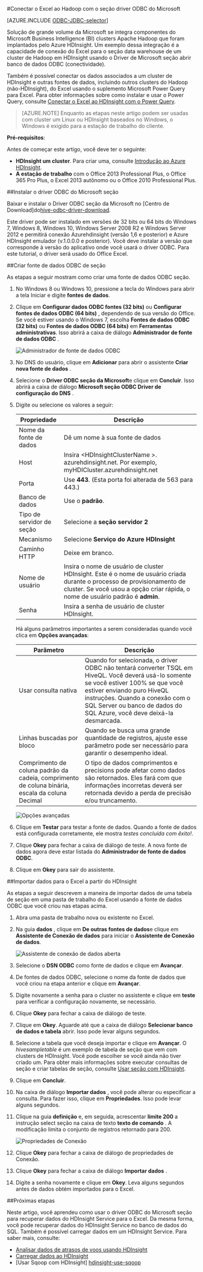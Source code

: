 <properties
   pageTitle="Conectar o Excel ao Hadoop com o Driver ODBC seção | Microsoft Azure"
   description="Saiba como configurar e usar o driver ODBC seção da Microsoft para o Excel para consultar dados em um cluster de HDInsight."
   services="hdinsight"
   documentationCenter=""
   authors="mumian"
   manager="jhubbard"
   tags="azure-portal"
   editor="cgronlun"/>

<tags
   ms.service="hdinsight"
   ms.devlang="na"
   ms.topic="article"
   ms.tgt_pltfrm="na"
   ms.workload="big-data"
   ms.date="10/19/2016"
   ms.author="jgao"/>

#<a name="connect-excel-to-hadoop-with-the-microsoft-hive-odbc-driver"></a>Conectar o Excel ao Hadoop com o seção driver ODBC do Microsoft

[AZURE.INCLUDE [ODBC-JDBC-selector](../../includes/hdinsight-selector-odbc-jdbc.md)]

Solução de grande volume da Microsoft se integra componentes do Microsoft Business Intelligence (BI) clusters Apache Hadoop que foram implantados pelo Azure HDInsight. Um exemplo dessa integração é a capacidade de conexão do Excel para o seção data warehouse de um cluster de Hadoop em HDInsight usando o Driver de Microsoft seção abrir banco de dados ODBC (conectividade).

Também é possível conectar os dados associados a um cluster de HDInsight e outras fontes de dados, incluindo outros clusters do Hadoop (não-HDInsight), do Excel usando o suplemento Microsoft Power Query para Excel. Para obter informações sobre como instalar e usar o Power Query, consulte [Conectar o Excel ao HDInsight com o Power Query][hdinsight-power-query].

> [AZURE.NOTE] Enquanto as etapas neste artigo podem ser usadas com cluster um Linux ou HDInsight baseados no Windows, o Windows é exigido para a estação de trabalho do cliente.

**Pré-requisitos**:

Antes de começar este artigo, você deve ter o seguinte:

- **HDInsight um cluster**. Para criar uma, consulte [Introdução ao Azure HDInsight][hdinsight-get-started].
- **A estação de trabalho** com o Office 2013 Professional Plus, o Office 365 Pro Plus, o Excel 2013 autônomo ou o Office 2010 Professional Plus.


##<a name="install-microsoft-hive-odbc-driver"></a>Instalar o driver ODBC do Microsoft seção

Baixar e instalar o Driver ODBC seção da Microsoft no [Centro de Download]do[hive-odbc-driver-download].

Este driver pode ser instalado em versões de 32 bits ou 64 bits do Windows 7, Windows 8, Windows 10, Windows Server 2008 R2 e Windows Server 2012 e permitirá conexão Azurehdinsight (versão 1,6 e posterior) e Azure HDInsight emulador (v.1.0.0.0 e posterior). Você deve instalar a versão que corresponde à versão do aplicativo onde você usará o driver ODBC. Para este tutorial, o driver será usado do Office Excel.

##<a name="create-hive-odbc-data-source"></a>Criar fonte de dados ODBC de seção

As etapas a seguir mostram como criar uma fonte de dados ODBC seção.

1. No Windows 8 ou Windows 10, pressione a tecla do Windows para abrir a tela Iniciar e digite **fontes de dados**.
2. Clique em **Configurar dados ODBC fontes (32 bits)** ou **Configurar fontes de dados ODBC (64 bits)** , dependendo de sua versão do Office. Se você estiver usando o Windows 7, escolha **Fontes de dados ODBC (32 bits)** ou **Fontes de dados ODBC (64 bits)** em **Ferramentas administrativas**. Isso abrirá a caixa de diálogo **Administrador de fonte de dados ODBC** .

    ![Administrador de fonte de dados ODBC][img-hdi-simbahiveodbc-datasource-admin]

3. No DNS do usuário, clique em **Adicionar** para abrir o assistente **Criar nova fonte de dados** .
4. Selecione o **Driver ODBC seção da Microsoft**e clique em **Concluir**. Isso abrirá a caixa de diálogo **Microsoft seção ODBC Driver de configuração do DNS** .

5. Digite ou selecione os valores a seguir:

    Propriedade|Descrição
    ---|---
    Nome da fonte de dados|Dê um nome à sua fonte de dados
    Host|Insira &lt;HDInsightClusterName >. azurehdinsight.net. Por exemplo, myHDICluster.azurehdinsight.net
    Porta|Use <strong>443</strong>. (Esta porta foi alterada de 563 para 443.)
    Banco de dados|Use o <strong>padrão</strong>.
    Tipo de servidor de seção|Selecione a <strong>seção servidor 2</strong>
    Mecanismo|Selecione <strong>Serviço do Azure HDInsight</strong>
    Caminho HTTP|Deixe em branco.
    Nome de usuário|Insira o nome de usuário de cluster HDInsight. Este é o nome de usuário criada durante o processo de provisionamento de cluster. Se você usou a opção criar rápida, o nome de usuário padrão é <strong>admin</strong>.
    Senha|Insira a senha de usuário de cluster HDInsight.
    </table>

    Há alguns parâmetros importantes a serem consideradas quando você clica em **Opções avançadas**:

    Parâmetro|Descrição
    ---|---
    Usar consulta nativa|Quando for selecionada, o driver ODBC não tentará converter TSQL em HiveQL. Você deverá usá-lo somente se você estiver 100% se que você estiver enviando puro HiveQL instruções. Quando a conexão com o SQL Server ou banco de dados do SQL Azure, você deve deixá-la desmarcada.
    Linhas buscadas por bloco|Quando se busca uma grande quantidade de registros, ajuste esse parâmetro pode ser necessário para garantir o desempenho ideal.
    Comprimento de coluna padrão da cadeia, comprimento de coluna binária, escala da coluna Decimal|O tipo de dados comprimentos e precisions pode afetar como dados são retornados. Eles fará com que informações incorretas deverá ser retornada devido a perda de precisão e/ou truncamento.


    ![Opções avançadas][img-HiveOdbc-DataSource-AdvancedOptions]

6. Clique em **Testar** para testar a fonte de dados. Quando a fonte de dados está configurada corretamente, ele mostra *testes concluída com êxito!*.
7. Clique **Okey** para fechar a caixa de diálogo de teste. A nova fonte de dados agora deve estar listada do **Administrador de fonte de dados ODBC**.
8. Clique em **Okey** para sair do assistente.

##<a name="import-data-into-excel-from-hdinsight"></a>Importar dados para o Excel a partir do HDInsight

As etapas a seguir descrevem a maneira de importar dados de uma tabela de seção em uma pasta de trabalho do Excel usando a fonte de dados ODBC que você criou nas etapas acima.

1. Abra uma pasta de trabalho nova ou existente no Excel.
2. Na guia **dados** , clique em **De outras fontes de dados**e clique em **Assistente de Conexão de dados** para iniciar o **Assistente de Conexão de dados**.

    ![Assistente de conexão de dados aberta][img-hdi-simbahiveodbc.excel.dataconnection]

3. Selecione o **DSN ODBC** como fonte de dados e clique em **Avançar**.
4. De fontes de dados ODBC, selecione o nome da fonte de dados que você criou na etapa anterior e clique em **Avançar**.
5. Digite novamente a senha para o cluster no assistente e clique em **teste** para verificar a configuração novamente, se necessário.
6. Clique **Okey** para fechar a caixa de diálogo de teste.
7. Clique em **Okey**. Aguarde até que a caixa de diálogo **Selecionar banco de dados e tabela** abrir. Isso pode levar alguns segundos.
8. Selecione a tabela que você deseja importar e clique em **Avançar**. O *hivesampletable* é um exemplo de tabela de seção que vem com clusters de HDInsight.  Você pode escolher se você ainda não tiver criado um. Para obter mais informações sobre executar consultas de seção e criar tabelas de seção, consulte [Usar seção com HDInsight][hdinsight-use-hive].
8. Clique em **Concluir**.
9. Na caixa de diálogo **Importar dados** , você pode alterar ou especificar a consulta. Para fazer isso, clique em **Propriedades**. Isso pode levar alguns segundos.
10. Clique na guia **definição** e, em seguida, acrescentar **limite 200** a instrução select seção na caixa de texto **texto de comando** . A modificação limita o conjunto de registros retornado para 200.

    ![Propriedades de Conexão][img-hdi-simbahiveodbc-excel-connectionproperties]

11. Clique **Okey** para fechar a caixa de diálogo de propriedades de Conexão.
12. Clique **Okey** para fechar a caixa de diálogo **Importar dados** .  
13. Digite a senha novamente e clique em **Okey**. Leva alguns segundos antes de dados obtém importados para o Excel.

##<a name="next-steps"></a>Próximas etapas

Neste artigo, você aprendeu como usar o driver ODBC do Microsoft seção para recuperar dados do HDInsight Service para o Excel. Da mesma forma, você pode recuperar dados do HDInsight Service no banco de dados do SQL. Também é possível carregar dados em um HDInsight Service. Para saber mais, consulte:

- [Analisar dados de atrasos de voos usando HDInsight][hdinsight-analyze-flight-data]
- [Carregar dados ao HDInsight][hdinsight-upload-data]
- [Usar Sqoop com HDInsight] [hdinsight-use-sqoop]


[hdinsight-use-sqoop]: hdinsight-use-sqoop.md
[hdinsight-analyze-flight-data]: hdinsight-analyze-flight-delay-data.md
[hdinsight-use-hive]: hdinsight-use-hive.md
[hdinsight-upload-data]: hdinsight-upload-data.md
[hdinsight-power-query]: hdinsight-connect-excel-power-query.md
[hdinsight-get-started]: hdinsight-hadoop-tutorial-get-started-windows.md

[hive-odbc-driver-download]: http://go.microsoft.com/fwlink/?LinkID=286698

[img-hdi-simbahiveodbc-datasource-admin]: ./media/hdinsight-connect-excel-hive-ODBC-driver/HDI.SimbaHiveOdbc.DataSourceAdmin1.png
[img-HiveOdbc-DataSource-AdvancedOptions]: ./media/hdinsight-connect-excel-hive-ODBC-driver/HDI.HiveOdbc.DataSource.AdvancedOptions1.png
[img-hdi-simbahiveodbc-excel-connectionproperties]: ./media/hdinsight-connect-excel-hive-ODBC-driver/HDI.SimbaHiveODBC.Excel.ConnectionProperties1.png
[img-hdi-simbahiveodbc.excel.dataconnection]: ./media/hdinsight-connect-excel-hive-ODBC-driver/HDI.SimbaHiveOdbc.Excel.DataConnection1.png
